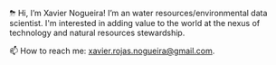 ⛈ Hi, I’m Xavier Nogueira! I’m an water resources/environmental data scientist. I'm interested in adding value to the world at the nexus of technology and natural resources stewardship. 

📫 How to reach me: xavier.rojas.nogueira@gmail.com.

<!---
xaviernogueira/xaviernogueira is a ✨ special ✨ repository because its `README.md` (this file) appears on your GitHub profile.
You can click the Preview link to take a look at your changes.
--->
